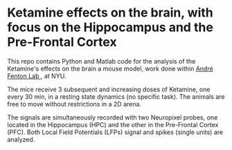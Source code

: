 # Ketamine effects on the brain, with focus on the Hippocampus and the Pre-Frontal Cortex 

This repo contains Python and Matlab code for the analysis of the Ketamine's effects on the brain a mouse model, work done within <a href= "https://www.fentonlab.com" > Andr&eacute; Fenton Lab </a>, at NYU.

The mice receive 3 subsequent and increasing doses of Ketamine, one every 30 min, in a resting state dynamics (no specific task). The animals are free to move without restrictions in a 2D arena. </br>

The signals are simultaneously recorded with two Neuropixel probes, one located in the Hippocampus (HPC) and the other in the Pre-Frontal Cortex (PFC). Both Local Field Potentials (LFPs) signal and spikes (single units) are analyzed. </br>
